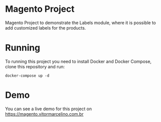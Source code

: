 # Magento Project
Magento Project to demonstrate the Labels module, where it is possible to add customized labels for the products.

# Running
To running this project you need to install Docker and Docker Compose, clone this repository and run:
```
docker-compose up -d
```

# Demo
You can see a live demo for this project on https://magento.vitormarcelino.com.br